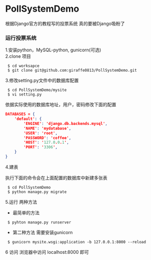 # PollSystemDemo
根据Django官方的教程写的投票系统 真的要被Django吸粉了

### 运行投票系统
1.安装python，MySQL-python, gunicorn(可选)   
2.clone 项目

```
 $ cd worksapce
 $ git clone git@github.com:giraffe0813/PollSystemDemo.git
```
3.修改setting.py文件中的数据库配置

```
 $ cd PollSystemDemo/mysite
 $ vi setting.py
```
依据实际使用的数据库地址，用户，密码修改下面的配置

```json
DATABASES = {
    'default': {
        'ENGINE': 'django.db.backends.mysql',
        'NAME': 'mydatabase',
        'USER': 'root',
        'PASSWORD': 'coffee',
        'HOST': '127.0.0.1',
        'PORT': '3306',
    }
}
```

4.建表

执行下面的命令会在上面配置的数据库中新建多张表

```
 $ cd PollSystemDemo
 $ python manage.py migrate
```

5.运行
两种方法

 * 最简单的方法
 ```
  $ pyhton manage.py runserver
 ```
 * 第二种方法 需要安装gunicorn
 ```
  $ gunicorn mysite.wsgi:application -b 127.0.0.1:8000 --reload
 ```
 
 6 访问
 浏览器中访问 localhost:8000 即可


